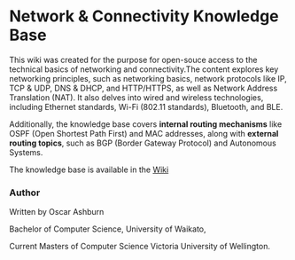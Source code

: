 # Network & Connectivity Knowledge Base

This wiki was created for the purpose for open-souce access to the technical basics of networking and connectivity.The content explores key networking principles, such as networking basics, network protocols like IP, TCP & UDP, DNS & DHCP, and HTTP/HTTPS, as well as Network Address Translation (NAT). It also delves into wired and wireless technologies, including Ethernet standards, Wi-Fi (802.11 standards), Bluetooth, and BLE.

Additionally, the knowledge base covers **internal routing mechanisms** like OSPF (Open Shortest Path First) and MAC addresses, along with **external routing topics**, such as BGP (Border Gateway Protocol) and Autonomous Systems.

The knowledge base is available in the [Wiki](https://github.com/O-LavenderAshburn/Knowledgebase_NetworkAndConnectivity/wiki)


### Author
Written by Oscar Ashburn

Bachelor of Computer Science, University of Waikato,

Current Masters of Computer Science Victoria University of Wellington.
